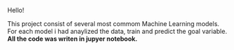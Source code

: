 Hello!

This project consist of several most commom Machine Learning models.
For each model i had anaylized the data, train and predict the goal variable.
**All the code was writen in jupyer notebook.**
